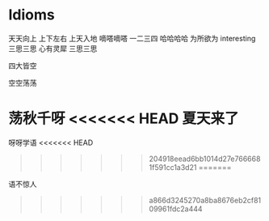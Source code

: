 # Idioms
天天向上
上下左右
上天入地
嘀嗒嘀嗒
一二三四
哈哈哈哈
为所欲为
interesting
三思三思
心有灵犀
三思三思

四大皆空

空空荡荡

荡秋千呀
<<<<<<< HEAD
夏天来了
=======

呀呀学语
<<<<<<< HEAD
>>>>>>> 204918eead6bb1014d27e7666681f591cc1a3d21
=======

语不惊人
>>>>>>> a866d3245270a8ba8676eb2cf8109961fdc2a444

